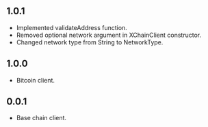 ## 1.0.1

- Implemented validateAddress function.
- Removed optional network argument in XChainClient constructor.
- Changed network type from String to NetworkType.

## 1.0.0

- Bitcoin client.

## 0.0.1

- Base chain client.
